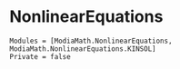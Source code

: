 # NonlinearEquations

```@autodocs
Modules = [ModiaMath.NonlinearEquations, ModiaMath.NonlinearEquations.KINSOL]
Private = false
```